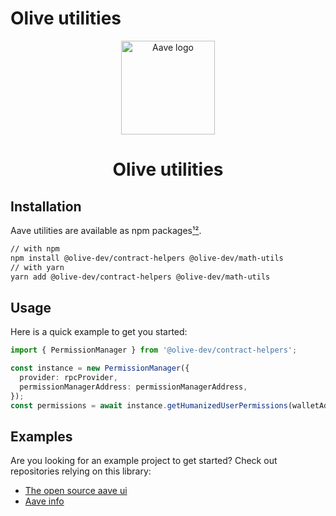 # Olive utilities

<p align="center">
  <a href="https://aave.com/" rel="noopener" target="_blank"><img width="150" src="https://olive.cash/logo.png" alt="Aave logo"></a></p>

<h1 align="center">Olive utilities</h1>

## Installation

Aave utilities are available as npm
packages[¹](https://www.npmjs.com/package/@olive-dev/contract-helpers)[²](https://www.npmjs.com/package/@olive-dev/math-utils).

```sh
// with npm
npm install @olive-dev/contract-helpers @olive-dev/math-utils
// with yarn
yarn add @olive-dev/contract-helpers @olive-dev/math-utils
```

## Usage

Here is a quick example to get you started:

```ts
import { PermissionManager } from '@olive-dev/contract-helpers';

const instance = new PermissionManager({
  provider: rpcProvider,
  permissionManagerAddress: permissionManagerAddress,
});
const permissions = await instance.getHumanizedUserPermissions(walletAddress);
```

## Examples

Are you looking for an example project to get started? Check out repositories
relying on this library:

- [The open source aave ui](https://github.com/olive-cash/aave-ui)
- [Aave info](https://github.com/sakulstra/info.aave)
